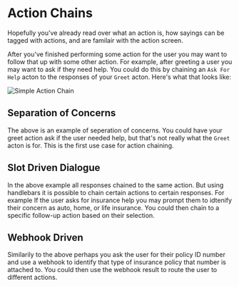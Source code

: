 # Action Chains

Hopefully you've already read over what an action is, how sayings can be tagged with actions, and are familair with the action screen.

After you've finished performing some action for the user you may want to follow that up with some other action. For example, after greeting a user you may want to ask if they need help. You could do this by chaining an `Ask For Help` acton to the responses of your `Greet` acton. Here's what that looks like:

![Simple Action Chain](./img/chains/offer-help.PNG)


## Separation of Concerns

The above is an example of seperation of concerns. You could have your greet action ask if the user needed help, but that's not really what the `Greet` acton is for. This is the first use case for action chaining.


## Slot Driven Dialogue

In the above example all responses chained to the same action. But using handlebars it is possible to chain certain actions to certain responses. For example If the user asks for insurance help you may prompt them to idtenify their concern as auto, home, or life insurance. You could then chain to a specific follow-up action based on their selection.




## Webhook Driven

Similarily to the above perhaps you ask the user for their policy ID number and use a webhook to identify that type of insurance policy that number is attached to. You could then use the webhook result to route the user to different actions.

